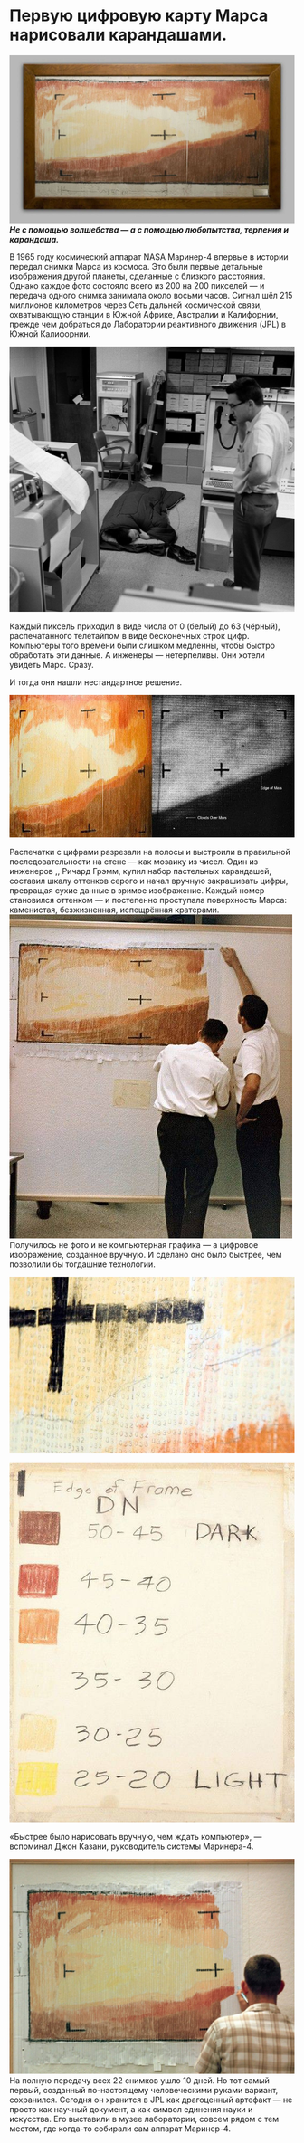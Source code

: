 
# Первую цифровую карту Марса нарисовали карандашами.



![2](https://github.com/hypo69/1001-python-ru/blob/master/assets/%D0%9F%D0%B5%D1%80%D0%B2%D1%83%D1%8E%20%D1%86%D0%B8%D1%84%D1%80%D0%BE%D0%B2%D1%83%D1%8E%20%D0%BA%D0%B0%D1%80%D1%82%D1%83%20%D0%9C%D0%B0%D1%80%D1%81%D0%B0%20%D0%BD%D0%B0%D1%80%D0%B8%D1%81%D0%BE%D0%B2%D0%B0%D0%BB%D0%B8%20%D0%BA%D0%B0%D1%80%D0%B0%D0%BD%D0%B4%D0%B0%D1%88%D0%B0%D0%BC%D0%B8%E2%81%A0%E2%81%A0/photo_2025-08-17_22-44-03.jpg)
***Не с помощью волшебства — а с помощью любопытства, терпения и карандаша.***

В 1965 году космический аппарат NASA Маринер-4 впервые в истории передал снимки Марса из космоса. Это были первые детальные изображения другой планеты, сделанные с близкого расстояния. Однако каждое фото состояло всего из 200 на 200 пикселей — и передача одного снимка занимала около восьми часов. Сигнал шёл 215 миллионов километров через Сеть дальней космической связи, охватывающую станции в Южной Африке, Австралии и Калифорнии, прежде чем добраться до Лаборатории реактивного движения (JPL) в Южной Калифорнии.

![3](https://github.com/hypo69/1001-python-ru/blob/master/assets/%D0%9F%D0%B5%D1%80%D0%B2%D1%83%D1%8E%20%D1%86%D0%B8%D1%84%D1%80%D0%BE%D0%B2%D1%83%D1%8E%20%D0%BA%D0%B0%D1%80%D1%82%D1%83%20%D0%9C%D0%B0%D1%80%D1%81%D0%B0%20%D0%BD%D0%B0%D1%80%D0%B8%D1%81%D0%BE%D0%B2%D0%B0%D0%BB%D0%B8%20%D0%BA%D0%B0%D1%80%D0%B0%D0%BD%D0%B4%D0%B0%D1%88%D0%B0%D0%BC%D0%B8%E2%81%A0%E2%81%A0/photo_2025-08-17_22-44-08.jpg)

Каждый пиксель приходил в виде числа от 0 (белый) до 63 (чёрный), распечатанного телетайпом в виде бесконечных строк цифр. Компьютеры того времени были слишком медленны, чтобы быстро обработать эти данные. А инженеры — нетерпеливы. Они хотели увидеть Марс. Сразу.


И тогда они нашли нестандартное решение.

![4](https://github.com/hypo69/1001-python-ru/blob/master/assets/%D0%9F%D0%B5%D1%80%D0%B2%D1%83%D1%8E%20%D1%86%D0%B8%D1%84%D1%80%D0%BE%D0%B2%D1%83%D1%8E%20%D0%BA%D0%B0%D1%80%D1%82%D1%83%20%D0%9C%D0%B0%D1%80%D1%81%D0%B0%20%D0%BD%D0%B0%D1%80%D0%B8%D1%81%D0%BE%D0%B2%D0%B0%D0%BB%D0%B8%20%D0%BA%D0%B0%D1%80%D0%B0%D0%BD%D0%B4%D0%B0%D1%88%D0%B0%D0%BC%D0%B8%E2%81%A0%E2%81%A0/photo_2025-08-17_22-44-14.jpg)

Распечатки с цифрами разрезали на полосы и выстроили в правильной последовательности на стене — как мозаику из чисел. Один из инженеров ,, Ричард Грэмм, купил набор пастельных карандашей, составил шкалу оттенков серого и начал вручную закрашивать цифры, превращая сухие данные в зримое изображение. Каждый номер становился оттенком — и постепенно проступала поверхность Марса: каменистая, безжизненная, испещрённая кратерами.
![1](https://github.com/hypo69/1001-python-ru/blob/master/assets/%D0%9F%D0%B5%D1%80%D0%B2%D1%83%D1%8E%20%D1%86%D0%B8%D1%84%D1%80%D0%BE%D0%B2%D1%83%D1%8E%20%D0%BA%D0%B0%D1%80%D1%82%D1%83%20%D0%9C%D0%B0%D1%80%D1%81%D0%B0%20%D0%BD%D0%B0%D1%80%D0%B8%D1%81%D0%BE%D0%B2%D0%B0%D0%BB%D0%B8%20%D0%BA%D0%B0%D1%80%D0%B0%D0%BD%D0%B4%D0%B0%D1%88%D0%B0%D0%BC%D0%B8%E2%81%A0%E2%81%A0/photo_2025-08-17_22-41-59.jpg)
Получилось не фото и не компьютерная графика — а цифровое изображение, созданное вручную. И сделано оно было быстрее, чем позволили бы тогдашние технологии.

![6](https://github.com/hypo69/1001-python-ru/blob/master/assets/%D0%9F%D0%B5%D1%80%D0%B2%D1%83%D1%8E%20%D1%86%D0%B8%D1%84%D1%80%D0%BE%D0%B2%D1%83%D1%8E%20%D0%BA%D0%B0%D1%80%D1%82%D1%83%20%D0%9C%D0%B0%D1%80%D1%81%D0%B0%20%D0%BD%D0%B0%D1%80%D0%B8%D1%81%D0%BE%D0%B2%D0%B0%D0%BB%D0%B8%20%D0%BA%D0%B0%D1%80%D0%B0%D0%BD%D0%B4%D0%B0%D1%88%D0%B0%D0%BC%D0%B8%E2%81%A0%E2%81%A0/photo_2025-08-17_22-44-26.jpg)

![5](https://github.com/hypo69/1001-python-ru/blob/master/assets/%D0%9F%D0%B5%D1%80%D0%B2%D1%83%D1%8E%20%D1%86%D0%B8%D1%84%D1%80%D0%BE%D0%B2%D1%83%D1%8E%20%D0%BA%D0%B0%D1%80%D1%82%D1%83%20%D0%9C%D0%B0%D1%80%D1%81%D0%B0%20%D0%BD%D0%B0%D1%80%D0%B8%D1%81%D0%BE%D0%B2%D0%B0%D0%BB%D0%B8%20%D0%BA%D0%B0%D1%80%D0%B0%D0%BD%D0%B4%D0%B0%D1%88%D0%B0%D0%BC%D0%B8%E2%81%A0%E2%81%A0/photo_2025-08-17_22-44-20.jpg)


«Быстрее было нарисовать вручную, чем ждать компьютер», — вспоминал Джон Казани, руководитель системы Маринера-4.

![7](https://github.com/hypo69/1001-python-ru/blob/master/assets/%D0%9F%D0%B5%D1%80%D0%B2%D1%83%D1%8E%20%D1%86%D0%B8%D1%84%D1%80%D0%BE%D0%B2%D1%83%D1%8E%20%D0%BA%D0%B0%D1%80%D1%82%D1%83%20%D0%9C%D0%B0%D1%80%D1%81%D0%B0%20%D0%BD%D0%B0%D1%80%D0%B8%D1%81%D0%BE%D0%B2%D0%B0%D0%BB%D0%B8%20%D0%BA%D0%B0%D1%80%D0%B0%D0%BD%D0%B4%D0%B0%D1%88%D0%B0%D0%BC%D0%B8%E2%81%A0%E2%81%A0/photo_2025-08-17_22-44-32.jpg)
На полную передачу всех 22 снимков ушло 10 дней. Но тот самый первый, созданный по-настоящему человеческими руками вариант, сохранился. Сегодня он хранится в JPL как драгоценный артефакт — не просто как научный документ, а как символ единения науки и искусства. Его выставили в музее лаборатории, совсем рядом с тем местом, где когда-то собирали сам аппарат Маринер-4.